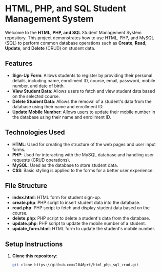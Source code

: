# HTML, PHP, and SQL Student Management System

Welcome to the **HTML, PHP, and SQL** Student Management System repository. This project demonstrates how to use HTML, PHP, and MySQL (SQL) to perform common database operations such as **Create**, **Read**, **Update**, and **Delete** (CRUD) on student data.

## Features

- **Sign-Up Form**: Allows students to register by providing their personal details, including name, enrollment ID, course, email, password, mobile number, and date of birth.
- **View Student Data**: Allows users to fetch and view student data based on the selected course.
- **Delete Student Data**: Allows the removal of a student's data from the database using their name and enrollment ID.
- **Update Mobile Number**: Allows users to update their mobile number in the database using their name and enrollment ID.

## Technologies Used

- **HTML**: Used for creating the structure of the web pages and user input forms.
- **PHP**: Used for interacting with the MySQL database and handling user requests (CRUD operations).
- **MySQL**: Used as the database to store student data.
- **CSS**: Basic styling is applied to the forms for a better user experience.

## File Structure

- **index.html**: HTML form for student sign-up.
- **create.php**: PHP script to insert student data into the database.
- **read.php**: PHP script to fetch and display student data based on the course.
- **delete.php**: PHP script to delete a student's data from the database.
- **update.php**: PHP script to update the mobile number of a student.
- **update_form.html**: HTML form to update the student's mobile number.

## Setup Instructions

1. **Clone this repository**:

   ```bash
   git clone https://github.com/1046prt/html_php_sql_crud.git
